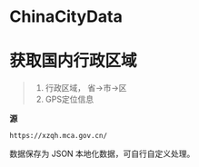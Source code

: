 # ChinaCityData
# 获取国内行政区域
>1. 行政区域， 省->市->区 
>2. GPS定位信息

  **源**
  ~~~
  https://xzqh.mca.gov.cn/
  ~~~
  
  数据保存为 JSON 本地化数据，可自行自定义处理。
